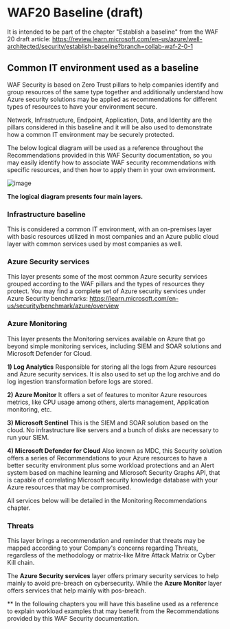 # WAF20 Baseline (draft)

It is intended to be part of the chapter "Establish a baseline" from the WAF 20 draft article:
https://review.learn.microsoft.com/en-us/azure/well-architected/security/establish-baseline?branch=collab-waf-2-0-1

## Common IT environment used as a baseline

WAF Security is based on Zero Trust pillars to help companies identify and group resources of the same type together and additionally understand how Azure security solutions may be applied as recommendations for different types of resources to have your environment secure.

Network, Infrastructure, Endpoint, Application, Data, and Identity are the pillars considered in this baseline and it will be also used to demonstrate how a common IT environment may be securely protected.

The below logical diagram will be used as a reference throughout the Recommendations provided in this WAF Security documentation, so you may easily identify how to associate WAF security recommendations with specific resources, and then how to apply them in your own environment.

![image](https://github.com/rudneir2/WAF20-baseline-draft-/assets/97529152/5fa47020-17fb-4c24-9367-9611e0cb97de)

**The logical diagram presents four main layers.**

### Infrastructure baseline

This is considered a common IT environment, with an on-premises layer with basic resources utilized in most companies and an Azure public cloud layer with common services used by most companies as well.

### Azure Security services

This layer presents some of the most common Azure security services grouped according to the WAF pillars and the types of resources they protect. You may find a complete set of Azure security services under Azure Security benchmarks:
https://learn.microsoft.com/en-us/security/benchmark/azure/overview 

### Azure Monitoring

This layer presents the Monitoring services available on Azure that go beyond simple monitoring services, including SIEM and SOAR solutions and Microsoft Defender for Cloud.

**1) Log Analytics**
Responsible for storing all the logs from Azure resources and Azure security services. It is also used to set up the log archive and do log ingestion transformation before logs are stored.

**2) Azure Monitor**
It offers a set of features to monitor Azure resources metrics, like CPU usage among others, alerts management, Application monitoring, etc.

**3) Microsoft Sentinel**
This is the SIEM and SOAR solution based on the cloud. No infrastructure like servers and a bunch of disks are necessary to run your SIEM.

**4) Microsoft Defender for Cloud**
Also known as MDC, this Security solution offers a series of Recommendations to your Azure resources to have a better security environment plus some workload protections and an Alert system based on machine learning and Microsoft Security Graphs API, that is capable of correlating Microsoft security knowledge database with your Azure resources that may be compromised.

All services below will be detailed in the Monitoring Recommendations chapter.

### Threats
This layer brings a recommendation and reminder that threats may be mapped according to your Company's concerns regarding Threats, regardless of the methodology or matrix-like Mitre Attack Matrix or Cyber Kill chain.

The **Azure Security services** layer offers primary security services to help mainly to avoid pre-breach on cybersecurity. While the **Azure Monitor** layer offers services that help mainly with pos-breach.

** In the following chapters you will have this baseline used as a reference to explain workload examples that may benefit from the Recommendations provided by this WAF Security documentation.
